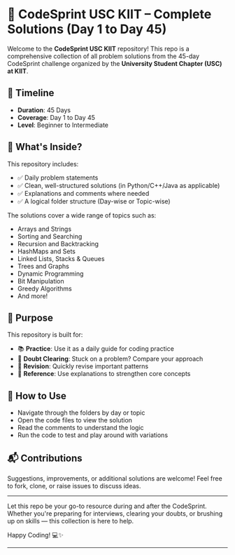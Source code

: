 # 🚀 CodeSprint USC KIIT – Complete Solutions (Day 1 to Day 45)

Welcome to the **CodeSprint USC KIIT** repository!
This repo is a comprehensive collection of all problem solutions from the 45-day CodeSprint challenge organized by the **University Student Chapter (USC) at KIIT**.

## 📅 Timeline

* **Duration**: 45 Days
* **Coverage**: Day 1 to Day 45
* **Level**: Beginner to Intermediate

## 🧠 What's Inside?

This repository includes:

* ✅ Daily problem statements
* ✅ Clean, well-structured solutions (in Python/C++/Java as applicable)
* ✅ Explanations and comments where needed
* ✅ A logical folder structure (Day-wise or Topic-wise)

The solutions cover a wide range of topics such as:

* Arrays and Strings
* Sorting and Searching
* Recursion and Backtracking
* HashMaps and Sets
* Linked Lists, Stacks & Queues
* Trees and Graphs
* Dynamic Programming
* Bit Manipulation
* Greedy Algorithms
* And more!

## 🎯 Purpose

This repository is built for:

* 📚 **Practice**: Use it as a daily guide for coding practice
* 🤔 **Doubt Clearing**: Stuck on a problem? Compare your approach
* 🔁 **Revision**: Quickly revise important patterns
* 📘 **Reference**: Use explanations to strengthen core concepts

## 🤝 How to Use

* Navigate through the folders by day or topic
* Open the code files to view the solution
* Read the comments to understand the logic
* Run the code to test and play around with variations

## 📬 Contributions

Suggestions, improvements, or additional solutions are welcome! Feel free to fork, clone, or raise issues to discuss ideas.

---

Let this repo be your go-to resource during and after the CodeSprint. Whether you're preparing for interviews, clearing your doubts, or brushing up on skills — this collection is here to help.

Happy Coding! 💻✨

---
